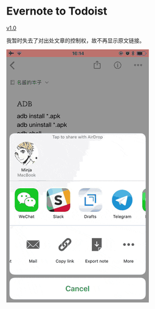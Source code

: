 # Evernote to Todoist

[v1.0](https://workflow.is/workflows/ea60c5a5b50349418d137c456ded6175)

我暂时失去了对出处文章的控制权，故不再显示原文链接。

![title](img.GIF)